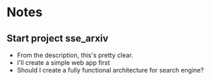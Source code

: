 # Notes

## Start project sse_arxiv

* From the description, this's pretty clear.
* I'll create a simple web app first
* Should I create a fully functional architecture for search engine?


